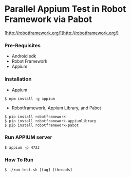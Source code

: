 # Parallel Appium Test in Robot Framework via Pabot
[http://robotframework.org/](http://robotframework.org/)
### Pre-Requisites
* Android sdk
* Robot Framework
* Appium 

### Installation
- Appium
```
$ npm install -g appium
```
- Robotframework, Appium Library, and Pabot
```
$ pip install robotframework
$ pip install robotframework-appiumlibrary
$ pip install robotframework-pabot
```
### Run APPIUM server
```
$ appium -p 4723 
```
### How To Run
```
$ ./run-test.sh [tag] [threads]
```